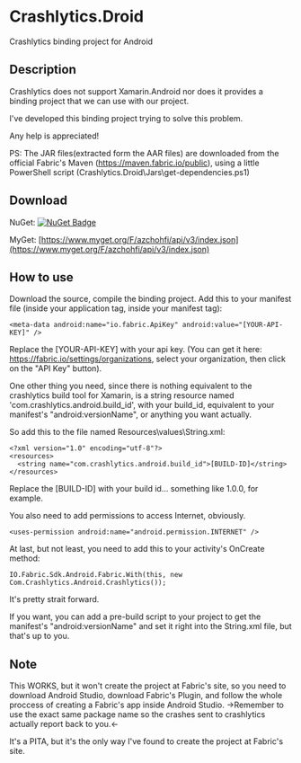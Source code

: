 # Crashlytics.Droid

Crashlytics binding project for Android

## Description

Crashlytics does not support Xamarin.Android nor does it provides a binding project that we can use with our project.

I've developed this binding project trying to solve this problem.

Any help is appreciated!

PS:
The JAR files(extracted form the AAR files) are downloaded from the official Fabric's Maven (https://maven.fabric.io/public), using a little PowerShell script (Crashlytics.Droid\Jars\get-dependencies.ps1)

## Download

NuGet: [![NuGet Badge](https://chohfi.visualstudio.com/_apis/public/build/definitions/642271bf-04a0-4044-8524-834575f246e0/10/badge)](https://www.nuget.org/packages/Crashlytics.Droid.Binding/)

MyGet: [https://www.myget.org/F/azchohfi/api/v3/index.json](https://www.myget.org/F/azchohfi/api/v3/index.json)

## How to use

Download the source, compile the binding project.
Add this to your manifest file (inside your application tag, inside your manifest tag):

	<meta-data android:name="io.fabric.ApiKey" android:value="[YOUR-API-KEY]" />


Replace the [YOUR-API-KEY] with your api key. (You can get it here: https://fabric.io/settings/organizations, select your organization, then click on the "API Key" button).

One other thing you need, since there is nothing equivalent to the crashlytics build tool for Xamarin, is a string resource named 'com.crashlytics.android.build_id', with your build_id, equivalent to your manifest's "android:versionName", or anything you want actually.

So add this to the file named Resources\values\String.xml:

	<?xml version="1.0" encoding="utf-8"?>
	<resources>
	  <string name="com.crashlytics.android.build_id">[BUILD-ID]</string>
	</resources>


Replace the [BUILD-ID] with your build id... something like 1.0.0, for example.

You also need to add permissions to access Internet, obviously.

	<uses-permission android:name="android.permission.INTERNET" />


At last, but not least, you need to add this to your activity's OnCreate method:

	IO.Fabric.Sdk.Android.Fabric.With(this, new Com.Crashlytics.Android.Crashlytics());


It's pretty strait forward.

If you want, you can add a pre-build script to your project to get the manifest's "android:versionName" and set it right into the String.xml file, but that's up to you.

## Note

This WORKS, but it won't create the project at Fabric's site, so you need to download Android Studio, download Fabric's Plugin, and follow the whole proccess of creating a Fabric's app inside Android Studio. ->Remember to use the exact same package name so the crashes sent to crashlytics actually report back to you.<-

It's a PITA, but it's the only way I've found to create the project at Fabric's site.
